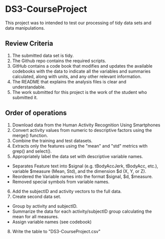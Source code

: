 # DS3-CourseProject

This project was to intended to test our processing of tidy data sets and data manipulations.

## Review Criteria
1. The submitted data set is tidy.
2. The Github repo contains the required scripts.
3. GitHub contains a code book that modifies and updates the available codebooks  with the data to indicate all the variables and summaries calculated, along  with units, and any other relevant information.
4. The README that explains the analysis files is clear and understandable.
5. The work submitted for this project is the work of the student who submitted it.

## Order of operations

1. Download data from the Human Activity Recognition Using Smartphones
2. Convert activity values from numeric to descriptive factors using the merge()  function.
3. Combine the training and test datasets.
4. Extracts only the features using the "mean" and "std" metrics with grep()  and select().
5. Appropriately label the data set with descriptive variable names.
* Separates Feature text into $signal (e.g. tBodyAccJerk, tBodyAcc, etc.),  variable $measure (Mean, Std), and the dimension $d (X, Y, or Z).
* Reordered the Variable names into the format $signal, $d, $measure.
* Removed special symbols from variable names.
6. Add the subjectID and activity vectors to the full data.
7. Create second data set.
* Group by activity and subjectID.
* Summarize the data for each activity/subjectID group calculating the mean for all measures.
* Assign variable names (see codebook)
8. Write the table to "DS3-CourseProject.csv"